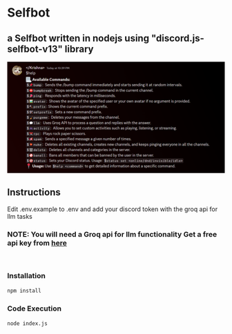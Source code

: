 # Selfbot
## a Selfbot written in nodejs using "discord.js-selfbot-v13" library


![](assets/image.png)



## Instructions




 Edit .env.example to .env and add your discord token with the groq api for llm tasks
### NOTE: You will need a Groq api for llm functionality Get a free api key from [here](https://console.groq.com/keys)

<br>

### Installation 

```bash
npm install
```

### Code Execution

```bash
node index.js
```
